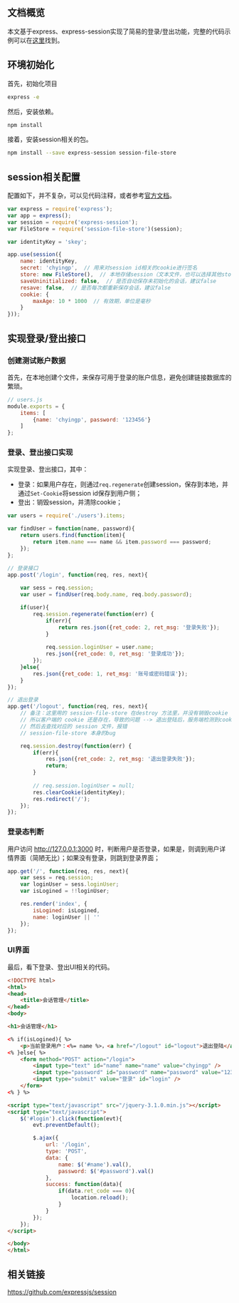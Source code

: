 ## 文档概览

本文基于express、express-session实现了简易的登录/登出功能，完整的代码示例可以在[这里](https://github.com/chyingp/nodejs-learning-guide/tree/master/examples/2016.12.06-session)找到。

## 环境初始化

首先，初始化项目

```bash
express -e
```

然后，安装依赖。

```bash
npm install
```

接着，安装session相关的包。

```bash
npm install --save express-session session-file-store
```

## session相关配置

配置如下，并不复杂，可以见代码注释，或者参考[官方文档](https://github.com/expressjs/session#options)。

```js
var express = require('express');
var app = express();
var session = require('express-session');
var FileStore = require('session-file-store')(session);

var identityKey = 'skey';

app.use(session({
    name: identityKey,
    secret: 'chyingp',  // 用来对session id相关的cookie进行签名
    store: new FileStore(),  // 本地存储session（文本文件，也可以选择其他store，比如redis的）
    saveUninitialized: false,  // 是否自动保存未初始化的会话，建议false
    resave: false,  // 是否每次都重新保存会话，建议false
    cookie: {
        maxAge: 10 * 1000  // 有效期，单位是毫秒
    }
}));
```

## 实现登录/登出接口

### 创建测试账户数据

首先，在本地创建个文件，来保存可用于登录的账户信息，避免创建链接数据库的繁琐。

```js
// users.js
module.exports = {
    items: [
        {name: 'chyingp', password: '123456'}
    ]
};
```

### 登录、登出接口实现

实现登录、登出接口，其中：

* 登录：如果用户存在，则通过`req.regenerate`创建session，保存到本地，并通过`Set-Cookie`将session id保存到用户侧；
* 登出：销毁session，并清除cookie；

```js
var users = require('./users').items;

var findUser = function(name, password){
    return users.find(function(item){
        return item.name === name && item.password === password;
    });
};

// 登录接口
app.post('/login', function(req, res, next){
    
    var sess = req.session;
    var user = findUser(req.body.name, req.body.password);

    if(user){
        req.session.regenerate(function(err) {
            if(err){
                return res.json({ret_code: 2, ret_msg: '登录失败'});                
            }
            
            req.session.loginUser = user.name;
            res.json({ret_code: 0, ret_msg: '登录成功'});                           
        });
    }else{
        res.json({ret_code: 1, ret_msg: '账号或密码错误'});
    }   
});

// 退出登录
app.get('/logout', function(req, res, next){
    // 备注：这里用的 session-file-store 在destroy 方法里，并没有销毁cookie
    // 所以客户端的 cookie 还是存在，导致的问题 --> 退出登陆后，服务端检测到cookie
    // 然后去查找对应的 session 文件，报错
    // session-file-store 本身的bug    

    req.session.destroy(function(err) {
        if(err){
            res.json({ret_code: 2, ret_msg: '退出登录失败'});
            return;
        }
        
        // req.session.loginUser = null;
        res.clearCookie(identityKey);
        res.redirect('/');
    });
});
```

### 登录态判断

用户访问 http://127.0.0.1:3000 时，判断用户是否登录，如果是，则调到用户详情界面（简陋无比）；如果没有登录，则跳到登录界面；

```js
app.get('/', function(req, res, next){
    var sess = req.session;
    var loginUser = sess.loginUser;
    var isLogined = !!loginUser;

    res.render('index', {
        isLogined: isLogined,
        name: loginUser || ''
    });
});

```

### UI界面

最后，看下登录、登出UI相关的代码。

```html
<!DOCTYPE html>
<html>
<head>
    <title>会话管理</title>
</head>
<body>

<h1>会话管理</h1>

<% if(isLogined){ %>
    <p>当前登录用户：<%= name %>，<a href="/logout" id="logout">退出登陆</a></p>
<% }else{ %>
    <form method="POST" action="/login">
        <input type="text" id="name" name="name" value="chyingp" />
        <input type="password" id="password" name="password" value="123456" />
        <input type="submit" value="登录" id="login" />
    </form>
<% } %> 

<script type="text/javascript" src="/jquery-3.1.0.min.js"></script>
<script type="text/javascript">
    $('#login').click(function(evt){
        evt.preventDefault();

        $.ajax({
            url: '/login',
            type: 'POST',
            data: {
                name: $('#name').val(),
                password: $('#password').val()
            },
            success: function(data){
                if(data.ret_code === 0){
                    location.reload();
                }   
            }
        });
    });
</script>

</body>
</html>
```

## 相关链接

https://github.com/expressjs/session